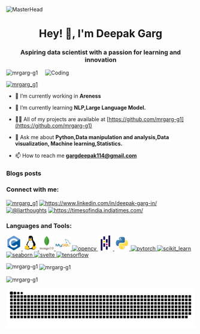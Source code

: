 <img src="https://img.freepik.com/free-photo/data-online-technology-internet-circuit-board-concept_53876-122988.jpg?t=st=1719914814~exp=1719918414~hmac=5930e9d271fb359f4483d705434041e24cbe6f05397197e6727237ac7931b634&w=1060" alt="MasterHead" style="width:1000px;">
<h1 align="center">Hey! 👋, I'm Deepak Garg</h1>
<h3 align="center">Aspiring data scientist with a passion for learning and innovation</h3>
<img align="right" alt="Coding" width="400" src="https://github.com/mrgarg-g1/Certificates/blob/main/image_processing20210906-21747-1my2eko.gif">

<p align="left"> <img src="https://komarev.com/ghpvc/?username=mrgarg-g1&label=Profile%20views&color=0e75b6&style=flat" alt="mrgarg-g1" /> </p>

<p align="left"> <a href="https://twitter.com/mrgarg_g1" target="blank"><img src="https://img.shields.io/twitter/follow/mrgarg_g1?logo=twitter&style=for-the-badge" alt="mrgarg_g1" /></a> </p>

- 🔭 I’m currently working in **Areness**

- 🌱 I’m currently learning **NLP,Large Language Model.**

- 👨‍💻 All of my projects are available at [https://github.com/mrgarg-g1](https://github.com/mrgarg-g1)

- 💬 Ask me about **Python,Data manipulation and analysis,Data visualization, Machine learning,Statistics.**

- 📫 How to reach me **gargdeepak114@gmail.com**

### Blogs posts
<!-- BLOG-POST-LIST:START -->
<!-- BLOG-POST-LIST:END -->

<h3 align="left">Connect with me:</h3>
<p align="left">
<a href="https://twitter.com/mrgarg_g1" target="blank"><img align="center" src="https://raw.githubusercontent.com/rahuldkjain/github-profile-readme-generator/master/src/images/icons/Social/twitter.svg" alt="mrgarg_g1" height="30" width="40" /></a>
<a href="https://linkedin.com/in/https://www.linkedin.com/in/deepak-garg-in/" target="blank"><img align="center" src="https://raw.githubusercontent.com/rahuldkjain/github-profile-readme-generator/master/src/images/icons/Social/linked-in-alt.svg" alt="https://www.linkedin.com/in/deepak-garg-in/" height="30" width="40" /></a>
<a href="https://medium.com/@liarthoughts" target="blank"><img align="center" src="https://raw.githubusercontent.com/rahuldkjain/github-profile-readme-generator/master/src/images/icons/Social/medium.svg" alt="@liarthoughts" height="30" width="40" /></a>
<a href="/https://timesofindia.indiatimes.com/" target="blank"><img align="center" src="https://raw.githubusercontent.com/rahuldkjain/github-profile-readme-generator/master/src/images/icons/Social/rss.svg" alt="https://timesofindia.indiatimes.com/" height="30" width="40" /></a>
</p>

<h3 align="left">Languages and Tools:</h3>
<p align="left"> <a href="https://www.cprogramming.com/" target="_blank" rel="noreferrer"> <img src="https://raw.githubusercontent.com/devicons/devicon/master/icons/c/c-original.svg" alt="c" width="40" height="40"/> </a> <a href="https://www.linux.org/" target="_blank" rel="noreferrer"> <img src="https://raw.githubusercontent.com/devicons/devicon/master/icons/linux/linux-original.svg" alt="linux" width="40" height="40"/> </a> <a href="https://www.mongodb.com/" target="_blank" rel="noreferrer"> <img src="https://raw.githubusercontent.com/devicons/devicon/master/icons/mongodb/mongodb-original-wordmark.svg" alt="mongodb" width="40" height="40"/> </a> <a href="https://www.mysql.com/" target="_blank" rel="noreferrer"> <img src="https://raw.githubusercontent.com/devicons/devicon/master/icons/mysql/mysql-original-wordmark.svg" alt="mysql" width="40" height="40"/> </a> <a href="https://opencv.org/" target="_blank" rel="noreferrer"> <img src="https://www.vectorlogo.zone/logos/opencv/opencv-icon.svg" alt="opencv" width="40" height="40"/> </a> <a href="https://pandas.pydata.org/" target="_blank" rel="noreferrer"> <img src="https://raw.githubusercontent.com/devicons/devicon/2ae2a900d2f041da66e950e4d48052658d850630/icons/pandas/pandas-original.svg" alt="pandas" width="40" height="40"/> </a> <a href="https://www.python.org" target="_blank" rel="noreferrer"> <img src="https://raw.githubusercontent.com/devicons/devicon/master/icons/python/python-original.svg" alt="python" width="40" height="40"/> </a> <a href="https://pytorch.org/" target="_blank" rel="noreferrer"> <img src="https://www.vectorlogo.zone/logos/pytorch/pytorch-icon.svg" alt="pytorch" width="40" height="40"/> </a> <a href="https://scikit-learn.org/" target="_blank" rel="noreferrer"> <img src="https://upload.wikimedia.org/wikipedia/commons/0/05/Scikit_learn_logo_small.svg" alt="scikit_learn" width="40" height="40"/> </a> <a href="https://seaborn.pydata.org/" target="_blank" rel="noreferrer"> <img src="https://seaborn.pydata.org/_images/logo-mark-lightbg.svg" alt="seaborn" width="40" height="40"/> </a> <a href="https://svelte.dev" target="_blank" rel="noreferrer"> <img src="https://upload.wikimedia.org/wikipedia/commons/1/1b/Svelte_Logo.svg" alt="svelte" width="40" height="40"/> </a> <a href="https://www.tensorflow.org" target="_blank" rel="noreferrer"> <img src="https://www.vectorlogo.zone/logos/tensorflow/tensorflow-icon.svg" alt="tensorflow" width="40" height="40"/> </a> </p>

<p><img align="left" src="https://github-readme-stats.vercel.app/api/top-langs?username=mrgarg-g1&show_icons=true&locale=en&layout=compact" alt="mrgarg-g1" /></p>

<p>&nbsp;<img align="center" src="https://github-readme-stats.vercel.app/api?username=mrgarg-g1&show_icons=true&locale=en" alt="mrgarg-g1" /></p>

<p><img align="center" src="https://github-readme-streak-stats.herokuapp.com/?user=mrgarg-g1&" alt="mrgarg-g1" /></p>


![snake gif](https://github.com/mrgarg-g1/Certificates/blob/output/github-contribution-grid-snake.svg)













